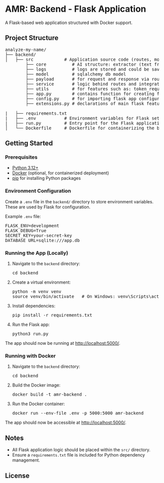 # AMR: Backend - Flask Application

<p>A Flask-based web application structured with Docker support.</p>
<h2>Project Structure</h2>

<pre>
analyze-my-name/
├── backend/
│   ├── src            # Application source code (routes, models, utils, etc.)
        ├── core          # AI structure: extractor (text from pdf), Generation of suggestions
        ├── logs          # logs are stored and could be saved in the databse (in future)
        ├── model         # sqlalchemy db model
        ├── payload       # for request and response via routes
        ├── service       # logic behind routes and integration of core logic
        ├── utils         # for features such as: token_required, log script and helper functions
        ├── app.py        # contains function for creating flask app
        ├── config.py     # for importing flask app configuration variables
        ├── extensions.py # declarations of main flask features extensions
        
|   ├── requirements.txt
|   ├── .env           # Environment variables for Flask settings
|   ├── run.py         # Entry point for the Flask application
│   └── Dockerfile     # Dockerfile for containerizing the backend app
</pre>

<h2>Getting Started</h2>

<h3>Prerequisites</h3>
<ul>
  <li><a href="https://www.python.org/downloads/">Python 3.12+</a></li>
  <li><a href="https://docs.docker.com/get-docker/">Docker</a> (optional, for containerized deployment)</li>
  <li><a href="https://pip.pypa.io/en/stable/">pip</a> for installing Python packages</li>
</ul>

<h3>Environment Configuration</h3>

<p>Create a <code>.env</code> file in the <code>backend/</code> directory to store environment variables. These are used by Flask for configuration.</p>

<p>Example <code>.env</code> file:</p>
<pre>
FLASK_ENV=development
FLASK_DEBUG=True
SECRET_KEY=your-secret-key
DATABASE_URL=sqlite:///app.db
</pre>


<h3>Running the App (Locally)</h3>

<ol>
  <li>Navigate to the <code>backend</code> directory:
    <pre>cd backend</pre>
  </li>
  <li>Create a virtual environment:
    <pre>python -m venv venv
source venv/bin/activate   # On Windows: venv\Scripts\activate</pre>
  </li>
  <li>Install dependencies:
    <pre>pip install -r requirements.txt</pre>
  </li>
  <li>Run the Flask app:
    <pre>python3 run.py</pre>
  </li>
</ol>

<p>The app should now be running at <a href="http://localhost:5000/">http://localhost:5000/</a>.</p>

<h3>Running with Docker</h3>

<ol>
  <li>Navigate to the <code>backend</code> directory:
    <pre>cd backend</pre>
  </li>
  <li>Build the Docker image:
    <pre>docker build -t amr-backend .</pre>
  </li>
  <li>Run the Docker container:
    <pre>docker run --env-file .env -p 5000:5000 amr-backend</pre>
  </li>
</ol>

<p>The app should now be accessible at <a href="http://localhost:5000/">http://localhost:5000/</a>.</p>

<h2>Notes</h2>
<ul>
  <li>All Flask application logic should be placed within the <code>src/</code> directory.</li>
  <li>Ensure a <code>requirements.txt</code> file is included for Python dependency management.</li>
</ul>

<h2>License</h2>
<!-- <p>This project is licensed under the MIT License. See the <code>LICENSE</code> file for details.</p> -->
